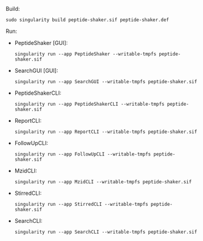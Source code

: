 

Build:

`sudo singularity build peptide-shaker.sif peptide-shaker.def`

Run:

* PeptideShaker [GUI]: 
  
    `singularity run --app PeptideShaker --writable-tmpfs peptide-shaker.sif`

* SearchGUI [GUI]: 
  
    `singularity run --app SearchGUI --writable-tmpfs peptide-shaker.sif`

* PeptideShakerCLI: 
  
    `singularity run --app PeptideShakerCLI --writable-tmpfs peptide-shaker.sif`

* ReportCLI: 
  
    `singularity run --app ReportCLI --writable-tmpfs peptide-shaker.sif`

* FollowUpCLI: 
  
    `singularity run --app FollowUpCLI --writable-tmpfs peptide-shaker.sif`

* MzidCLI: 
  
    `singularity run --app MzidCLI --writable-tmpfs peptide-shaker.sif`

* StirredCLI: 
  
    `singularity run --app StirredCLI --writable-tmpfs peptide-shaker.sif`

* SearchCLI: 
  
    `singularity run --app SearchCLI --writable-tmpfs peptide-shaker.sif`



